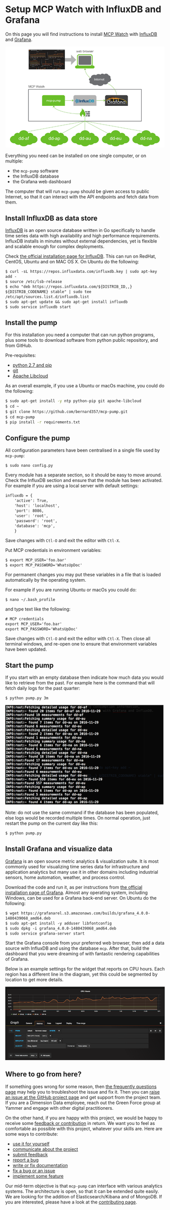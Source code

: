 # Setup MCP Watch with InfluxDB and Grafana

On this page you will find instructions to install [MCP Watch](https://github.com/bernard357/mcp-pump) with [InfluxDB](https://www.influxdata.com/time-series-platform/influxdb/) and [Grafana](http://grafana.org/).

![architecture](media/architecture-influxdb-grafana.png)

Everything you need can be installed on one single computer, or on multiple:
- the `mcp-pump` software
- the InfluxDB database
- the Grafana web dashboard

The computer that will run `mcp-pump` should be given access to public Internet, so that it
can interact with the API endpoints and fetch data from them.

## Install InfluxDB as data store

[InfluxDB](https://www.influxdata.com/time-series-platform/influxdb/) is an open source database written in Go specifically to handle time series data with high availability and high performance requirements. InfluxDB installs in minutes without external dependencies, yet is flexible and scalable enough for complex deployments.

Check [the official installation page for InfluxDB](https://docs.influxdata.com/influxdb/v1.1/introduction/installation/). This can run on RedHat, CentOS, Ubuntu and on MAC OS X. On Ubuntu do the following:

```
$ curl -sL https://repos.influxdata.com/influxdb.key | sudo apt-key add -
$ source /etc/lsb-release
$ echo "deb https://repos.influxdata.com/${DISTRIB_ID,,} ${DISTRIB_CODENAME} stable" | sudo tee /etc/apt/sources.list.d/influxdb.list
$ sudo apt-get update && sudo apt-get install influxdb
$ sudo service influxdb start
```

## Install the pump

For this installation you need a computer that can run python programs,
plus some tools to download software from python public repository, and from GitHub.

Pre-requisites:
- [python 2.7 and pip](https://www.python.org/downloads/)
- [git](https://git-scm.com/downloads)
- [Apache Libcloud](https://libcloud.readthedocs.io/en/latest/getting_started.html)

As an overall example, if you use a Ubuntu or macOs machine, you could do the following:

```bash
$ sudo apt-get install -y ntp python-pip git apache-libcloud
$ cd ~
$ git clone https://github.com/bernard357/mcp-pump.git
$ cd mcp-pump
$ pip install -r requirements.txt
```


## Configure the pump

All configuration parameters have been centralised in a single file used by `mcp-pump`:

```
$ sudo nano config.py
```

Every module has a separate section, so it should be easy to move around.
Check the InfluxDB section and ensure that the module has been activated.
For example if you are using a local server with default settings:

```
influxdb = {
    'active': True,
    'host': 'localhost',
    'port': 8086,
    'user': 'root',
    'password': 'root',
    'database': 'mcp',
    }
```

Save changes with `Ctl-O` and exit the editor with `Ctl-X`.

Put MCP credentials in environment variables:

```
$ export MCP_USER='foo.bar'
$ export MCP_PASSWORD='WhatsUpDoc'
```

For permanent changes you may put these variables in a file
that is loaded automatically by the operating system.

For example if you are running Ubuntu or macOs you could do:

```
$ nano ~/.bash_profile
```

and type text like the following:

```
# MCP credentials
export MCP_USER='foo.bar'
export MCP_PASSWORD='WhatsUpDoc'

```

Save changes with `Ctl-O` and exit the editor with `Ctl-X`.
Then close all terminal windows, and re-open one to ensure that environment variables have been updated.

## Start the pump

If you start with an empty database then indicate how much data you would like to retrieve from the past.
For example here is the command that will fetch daily logs for the past quarter:

```bash
$ python pump.py 3m
```

![pumping](media/pumping.png)

Note: do not use the same command if the database has been populated, else logs would be recorded multiple times.
On normal operation, just restart the pump on the current day like this:

```bash
$ python pump.py
```

## Install Grafana and visualize data

[Grafana](http://grafana.org/) is an open source metric analytics & visualization suite. It is most commonly used for visualizing time series data for infrastructure and application analytics but many use it in other domains including industrial sensors, home automation, weather, and process control.

Download the code and run it, as per instructions from [the official installation page of Grafana](http://docs.grafana.org/installation/). Almost any operating system, including Windows, can be used for a Grafana back-end server.
On Ubuntu do the following:

```
$ wget https://grafanarel.s3.amazonaws.com/builds/grafana_4.0.0-1480439068_amd64.deb
$ sudo apt-get install -y adduser libfontconfig
$ sudo dpkg -i grafana_4.0.0-1480439068_amd64.deb
$ sudo service grafana-server start
```

Start the Grafana console from your preferred web browser, then add a data source with
InfluxDB and using the database `mcp`. After that, build the dashboard that you were dreaming of
with fantastic rendering capabilities of Grafana.

Below is an example settings for the widget that reports on CPU hours. Each region has a different line in the diagram, yet this could be segmented by location to get more details.

![CPU Hours](media/cpu-hours.png)

## Where to go from here?

If something goes wrong for some reason, then [the frequently questions page](questions.md) may help you to troubleshoot the issue and fix it.
Then you can [raise an issue at the GitHub project page](https://github.com/bernard357/mcp-pump/issues) and get support from the project team.
If you are a Dimension Data employee, reach out the Green Force group at Yammer and engage with
other digital practitioners.

On the other hand, if you are happy with this project, we would be happy to receive some [feedback or contribution](docs/contributing.md) in return.
We want you to feel as comfortable as possible with this project, whatever your skills are.
Here are some ways to contribute:

* [use it for yourself](docs/contributing.md#how-to-use-this-project-for-yourself)
* [communicate about the project](docs/contributing.md#how-to-communicate-about-the-project)
* [submit feedback](docs/contributing.md#how-to-submit-feedback)
* [report a bug](docs/contributing.md#how-to-report-a-bug)
* [write or fix documentation](docs/contributing.md#how-to-improve-the-documentation)
* [fix a bug or an issue](docs/contributing.md#how-to-fix-a-bug)
* [implement some feature](docs/contributing.md#how-to-implement-new-features)

Our mid-term objective is that `mcp-pump` can interface with various analytics systems. The architecture is open, so that it can be extended quite easily. We are looking for the addition of Elasticsearch/Kibana and of MongoDB. If you are interested, please have a look at the [contributing page](contributing.md).


